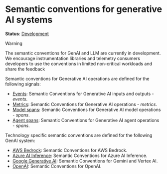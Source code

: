 <!--- Hugo front matter used to generate the website version of this page:
linkTitle: Generative AI
--->

# Semantic conventions for generative AI systems

**Status**: [Development][DocumentStatus]

> [!Warning]
> The semantic conventions for GenAI and LLM are currently in development.
> We encourage instrumentation libraries and telemetry consumers developers to
> use the conventions in limited non-critical workloads and share the feedback

Semantic conventions for Generative AI operations are defined for the following signals:

* [Events](gen-ai-events.md): Semantic Conventions for Generative AI inputs and outputs - *events*.
* [Metrics](gen-ai-metrics.md): Semantic Conventions for Generative AI operations - *metrics*.
* [Model spans](gen-ai-spans.md): Semantic Conventions for Generative AI model operations - *spans*.
* [Agent spans](gen-ai-agent-spans.md): Semantic Conventions for Generative AI agent operations - *spans*.

Technology specific semantic conventions are defined for the following GenAI system:

* [AWS Bedrock](./aws-bedrock.md): Semantic Conventions for AWS Bedrock.
* [Azure AI Inference](./azure-ai-inference.md): Semantic Conventions for Azure AI Inference.
* [Google Generative AI](./gcp.md): Semantic Conventions for Gemini and Vertex AI.
* [OpenAI](./openai.md): Semantic Conventions for OpenAI.

[DocumentStatus]: https://opentelemetry.io/docs/specs/otel/document-status
